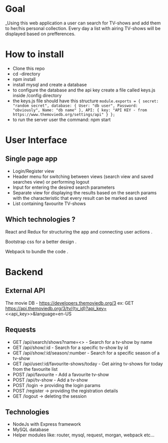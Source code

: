 # Goal

_Using this web application a user can search for TV-shows and add them to her/his personal collection. Every day a list with airing TV-shows will be displayed based on prefferences.

# How to install

* Clone this repo
* cd -directory
* npm install
* install mysql and create a database
* to configure the database and the api key create a file called keys.js inside /config directory
* the keys.js file should have this structure
`module.exports = {
    secret: "random secret",
    database: {
        User: "db user",
        Password: "obviously",
        Name: "db name"
    },
    API: {
        key: "API KEY - from https://www.themoviedb.org/settings/api"
    }
};`
* to run the server user the command: npm start

# User Interface

## Single page app
* Login/Register view
* Header menu for switching between views (search view and saved searches view) or performing logout
* Input for entering the desired search parameters
* Separate view for displaying the results based on the search params with the characteristic that every result can be marked as saved
* List containing favourite TV-shows

## Which technologies ?
React and Redux for structuring the app and connecting user actions . 

Bootstrap css for a better design . 

Webpack to bundle the code . 

# Backend 

## External API
The movie DB - https://developers.themoviedb.org/3
ex: GET https://api.themoviedb.org/3/tv/{tv_id}?api_key=<<api_key>>&language=en-US

## Requests
* GET /api/search/shows?name=<<Desired name>> - Search for a tv-show by name
* GET /api/show/:id - Search for a specific tv-show by id
* GET /api/show/:id/season/:number - Search for a specific season of a tv-show
* GET /api/user/:id/favourite-shows/today - Get airing tv-shows for today from the favourite list
* POST /api/favourite - Add a favourite tv-show
* POST /api/tv-show - Add a tv-show
* POST /login -> providing the login params
* POST /register -> providing the registration details
* GET /logout -> deleting the session

## Technologies 
* NodeJs with Express framework
* MySQL database
* Helper modules like: router, mysql, request, morgan, webpack etc...


